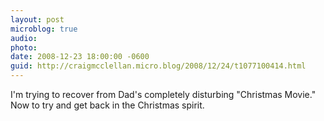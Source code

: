```yaml
---
layout: post
microblog: true
audio: 
photo: 
date: 2008-12-23 18:00:00 -0600
guid: http://craigmcclellan.micro.blog/2008/12/24/t1077100414.html
---
```

I'm trying to recover from Dad's completely disturbing "Christmas Movie." Now to try and get back in the Christmas spirit.
